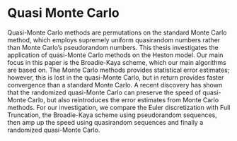 # Quasi Monte Carlo
Quasi-Monte Carlo methods are permutations on the standard Monte Carlo method, which employs supremely uniform quasirandom numbers rather than Monte Carlo’s pseudorandom numbers. This thesis investigates the application of quasi-Monte Carlo methods on the Heston model. Our main focus in this paper is the Broadie-Kaya scheme, which our main algorithms are based on. The Monte Carlo methods provides statistical error estimates; however, this is lost in the quasi-Monte Carlo, but in return provides faster convergence than a standard Monte Carlo. A recent discovery has shown that the randomized quasi-Monte Carlo can preserve the speed of quasi-Monte Carlo, but also reintroduces the error estimates from Monte Carlo methods. For our investigation, we compare the Euler discretization with Full Truncation, the Broadie-Kaya scheme using pseudorandom sequences, then amp up the speed using quasirandom sequences and finally a randomized quasi-Monte Carlo.
